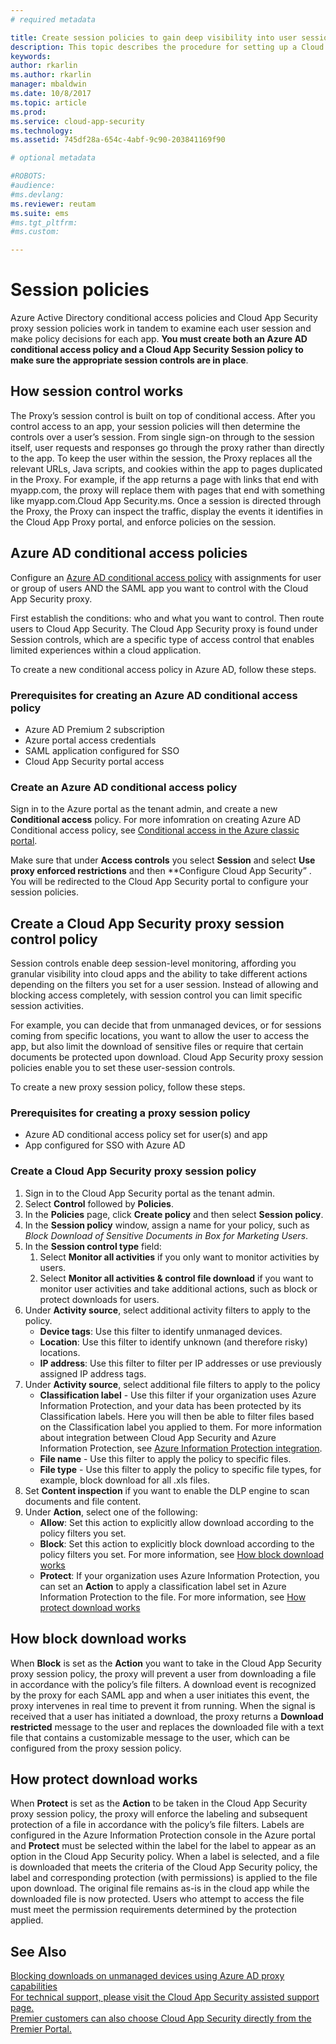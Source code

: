 ```yaml
---
# required metadata

title: Create session policies to gain deep visibility into user session activities and block downloads | Microsoft Docs
description: This topic describes the procedure for setting up a Cloud App Security Proxy session policy gain deep visibility into user session activities and block downloads.
keywords:
author: rkarlin
ms.author: rkarlin
manager: mbaldwin
ms.date: 10/8/2017
ms.topic: article
ms.prod:
ms.service: cloud-app-security
ms.technology:
ms.assetid: 745df28a-654c-4abf-9c90-203841169f90

# optional metadata

#ROBOTS:
#audience:
#ms.devlang:
ms.reviewer: reutam
ms.suite: ems
#ms.tgt_pltfrm:
#ms.custom:

---
```



# Session policies  
Azure Active Directory conditional access policies and Cloud App Security proxy session policies work in tandem to examine each user session and make policy decisions for each app. **You must create both an Azure AD conditional access policy and a Cloud App Security Session policy to make sure the appropriate session controls are in place**.

## How session control works 

The Proxy’s session control is built on top of conditional access. After you control access to an app, your session policies will then determine the controls over a user’s session. From single sign-on through to the session itself, user requests and responses go through the proxy rather than directly to the app. 
To keep the user within the session, the Proxy replaces all the relevant URLs, Java scripts, and cookies within the app to pages duplicated in the Proxy. For example, if the app returns a page with links that end with myapp.com, the proxy will replace them with pages that end with something like myapp.com.Cloud App Security.ms. 
Once a session is directed through the Proxy, the Proxy can inspect the traffic, display the events it identifies in the Cloud App Proxy portal, and enforce policies on the session. 

## Azure AD conditional access policies  

Configure an [Azure AD conditional access policy](https://docs.microsoft.com/azure/active-directory/active-directory-conditional-access-azure-portal) with assignments for user or group of users AND the SAML app you want to control with the Cloud App Security proxy.  

First establish the conditions: who and what you want to control. Then route users to Cloud App Security. The Cloud App Security proxy is found under Session controls, which are a specific type of access control that enables limited experiences within a cloud application. 

To create a new conditional access policy in Azure AD, follow these steps.  

### Prerequisites for creating an Azure AD conditional access policy  

- Azure AD Premium 2 subscription 
- Azure portal access credentials  
- SAML application configured for SSO  
- Cloud App Security portal access 

### Create an Azure AD conditional access policy 

Sign in to the Azure portal as the tenant admin, and create a new **Conditional access** policy. For more infomration on creating Azure AD Conditional access policy, see [Conditional access in the Azure classic portal](https://docs.microsoft.com/azure/active-directory/active-directory-conditional-access).

Make sure that under **Access controls** you select **Session** and select **Use proxy enforced restrictions** and then **Configure Cloud App Security” . You will be redirected to the Cloud App Security portal to configure your session policies.

## Create a Cloud App Security proxy session control policy 

Session controls enable deep session-level monitoring, affording you granular visibility into cloud apps and the ability to take different actions depending on the filters you set for a user session. Instead of allowing and blocking access completely, with session control you can limit specific session activities. 

For example, you can decide that from unmanaged devices, or for sessions coming from specific locations, you want to allow the user to access the app, but also limit the download of sensitive files or require that certain documents be protected upon download. Cloud App Security proxy session policies enable you to set these user-session controls.  

To create a new proxy session policy, follow these steps.

### Prerequisites for creating a proxy session policy  

- Azure AD conditional access policy set for user(s) and app 
- App configured for SSO with Azure AD  

### Create a Cloud App Security proxy session policy

1. Sign in to the Cloud App Security portal as the tenant admin. 
2. Select **Control** followed by **Policies**.
3. In the **Policies** page, click **Create policy** and then select **Session policy**.  
4. In the **Session policy** window, assign a name for your policy, such as *Block Download of Sensitive Documents in Box for Marketing Users*.
5. In the **Session control type** field: 
    1. Select **Monitor all activities** if you only want to monitor activities by users.  
    2. Select **Monitor all activities & control file download** if you want to monitor user activities and take additional actions, such as block or protect downloads for users.
6. Under **Activity source**, select additional activity filters to apply to the policy. 
     - **Device tags**: Use this filter to identify unmanaged devices.
     - **Location**: Use this filter to identify unknown (and therefore risky) locations. 
     - **IP address**: Use this filter to filter per IP addresses or use previously assigned IP address tags. 
7. Under **Activity source**, select additional file filters to apply to the policy 
    - **Classification label** - Use this filter if your organization uses Azure Information Protection, and your data has been protected by its Classification labels. Here you will then be able to filter files based on the Classification label you applied to them. For more information about integration between Cloud App Security and Azure Information Protection, see [Azure Information Protection integration](azip-integration.md).
    - **File name** - Use this filter to apply the policy to specific files.
    - **File type** - Use this filter to apply the policy to specific file types, for example, block download for all .xls files.
8. Set **Content inspection** if you want to enable the DLP engine to scan documents and file content.
9. Under **Action**, select one of the following: 
    - **Allow**: Set this action to explicitly allow download according to the policy filters you set.
    - **Block**: Set this action to explicitly block download according to the policy filters you set. For more information, see [How block download works](#block-download)
    - **Protect**: If your organization uses Azure Information Protection, you can set an **Action** to apply a classification label set in Azure Information Protection to the file. For more information, see [How protect download works](#protect-download)




## How block download works <a name="block-download"></a>

When **Block** is set as the **Action** you want to take in the Cloud App Security proxy session policy, the proxy will prevent a user from downloading a file in accordance with the policy’s file filters. A download event is recognized by the proxy for each SAML app and when a user initiates this event, the proxy intervenes in real time to prevent it from running. When the signal is received that a user has initiated a download, the proxy returns a **Download restricted** message to the user and replaces the downloaded file with a text file that contains a customizable message to the user, which can be configured from the proxy session policy.  

## How protect download works <a name="protect-download"></a>

When **Protect** is set as the **Action** to be taken in the Cloud App Security proxy session policy, the proxy will enforce the labeling and subsequent protection of a file in accordance with the policy’s file filters. Labels are configured in the Azure Information Protection console in the Azure portal and **Protect** must be selected within the label for the label to appear as an option in the Cloud App Security policy. When a label is selected, and a file is downloaded that meets the criteria of the Cloud App Security policy, the label and corresponding protection (with permissions) is applied to the file upon download. The original file remains as-is in the cloud app while the downloaded file is now protected. Users who attempt to access the file must meet the permission requirements determined by the protection applied.  
 
  
## See Also  
[Blocking downloads on unmanaged devices using Azure AD proxy capabilities](use-case-proxy-block-session-aad.md)   
[For technical support, please visit the Cloud App Security assisted support page.](http://support.microsoft.com/oas/default.aspx?prid=16031)   
[Premier customers can also choose Cloud App Security directly from the Premier Portal.](https://premier.microsoft.com/)  
  
  